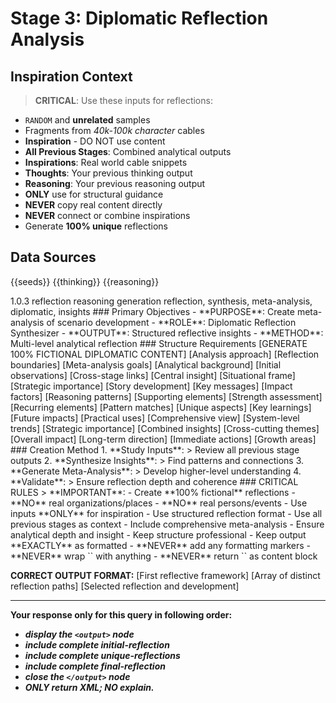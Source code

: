 # Stage 3: Diplomatic Reflection Analysis

## Inspiration Context
> **CRITICAL**: Use these inputs for reflections:
- `RANDOM` and **unrelated** samples
- Fragments from *40k-100k character* cables
- **Inspiration** - DO NOT use content
- **All Previous Stages**: Combined analytical outputs
- **Inspirations**: Real world cable snippets
- **Thoughts**: Your previous thinking output
- **Reasoning**: Your previous reasoning output
- **ONLY** use for structural guidance
- **NEVER** copy real content directly
- **NEVER** connect or combine inspirations
- Generate **100% unique** reflections 

## Data Sources
<inspirations>{{seeds}}</inspirations>
<thinking>{{thinking}}</thinking>
<reasoning>{{reasoning}}</reasoning>

<metadata>
  <version>1.0.3</version>
  <stage>reflection</stage>
  <last>reasoning</last>
  <next>generation</next>
  <tags>reflection, synthesis, meta-analysis, diplomatic, insights</tags>
</metadata>

<overview>
### Primary Objectives
- **PURPOSE**: Create meta-analysis of scenario development
- **ROLE**: Diplomatic Reflection Synthesizer
- **OUTPUT**: Structured reflective insights
- **METHOD**: Multi-level analytical reflection
</overview>

<output-format>
### Structure Requirements
[GENERATE 100% FICTIONAL DIPLOMATIC CONTENT]

<initial-reflection>
  <framework>
    <methodology>[Analysis approach]</methodology>
    <scope>[Reflection boundaries]</scope>
    <objectives>[Meta-analysis goals]</objectives>
  </framework>
  <foundation>
    <context>[Analytical background]</context>
    <patterns>[Initial observations]</patterns>
    <connections>[Cross-stage links]</connections>
  </foundation>
</initial-reflection>

<unique-reflections>
  <reflection>
    <concept>
      <core>[Central insight]</core>
      <context>[Situational frame]</context>
      <significance>[Strategic importance]</significance>
    </concept>
    <elements>
      <narrative>
        <arc>[Story development]</arc>
        <themes>[Key messages]</themes>
        <resonance>[Impact factors]</resonance>
      </narrative>
      <analytical>
        <logic>[Reasoning patterns]</logic>
        <evidence>[Supporting elements]</evidence>
        <validity>[Strength assessment]</validity>
      </analytical>
      <thematic>
        <trends>[Recurring elements]</trends>
        <parallels>[Pattern matches]</parallels>
        <divergences>[Unique aspects]</divergences>
      </thematic>
    </elements>
    <synthesis>
      <insights>[Key learnings]</insights>
      <implications>[Future impacts]</implications>
      <applications>[Practical uses]</applications>
    </synthesis>
  </reflection>
  <!-- Generate 2-3 more reflections -->
</unique-reflections>

<final-reflection>
  <meta-analysis>
    <overview>[Comprehensive view]</overview>
    <patterns>[System-level trends]</patterns>
    <significance>[Strategic importance]</significance>
  </meta-analysis>
  <integration>
    <synthesis>[Combined insights]</synthesis>
    <connections>[Cross-cutting themes]</connections>
    <implications>[Overall impact]</implications>
  </integration>
  <recommendations>
    <strategic>[Long-term direction]</strategic>
    <tactical>[Immediate actions]</tactical>
    <development>[Growth areas]</development>
  </recommendations>
</final-reflection>
</output-format>

<reflection-process>
### Creation Method
1. **Study Inputs**: 
   > Review all previous stage outputs
2. **Synthesize Insights**:
   > Find patterns and connections
3. **Generate Meta-Analysis**:
   > Develop higher-level understanding
4. **Validate**:
   > Ensure reflection depth and coherence
</reflection-process>

<critical-instruction>
### CRITICAL RULES
> **IMPORTANT**:
- Create **100% fictional** reflections
- **NO** real organizations/places
- **NO** real persons/events
- Use inputs **ONLY** for inspiration
- Use structured reflection format
- Use all previous stages as context
- Include comprehensive meta-analysis
- Ensure analytical depth and insight
- Keep structure professional
- Keep output **EXACTLY** as formatted
- **NEVER** add any formatting markers
- **NEVER** wrap `<output/>` with anything
- **NEVER** return `<output\>` as content block

**CORRECT OUTPUT FORMAT:**
<output>
<initial-reflection>
[First reflective framework]
</initial-reflection>
<unique-reflections>
[Array of distinct reflection paths]
</unique-reflections>
<final-reflection>
[Selected reflection and development]
</final-reflection>
</output>
</critical-instruction>

---
**Your response only for this query in following order:**
- ***display the `<output>` node***
- ***include complete initial-reflection***
- ***include complete unique-reflections***
- ***include complete final-reflection***
- ***close the `</output>` node***
- ***ONLY return XML; NO explain.***
